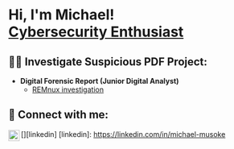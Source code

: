 <h1>Hi, I'm Michael! <br/><a href="https://www.linkedin.com/in/michael-musoke/">Cybersecurity Enthusiast</a></h1>

<h2>👨‍💻 Investigate Suspicious PDF Project:</h2>

- <b> Digital Forensic Report (Junior Digital Analyst)</b>
  - [REMnux investigation](https://github.com/Muts256/Suspicious-PDF)
  


<h2> 🤳 Connect with me:</h2>

[<img align="left" alt="michael-musoke | LinkedIn" width="22px" src="https://cdn.jsdelivr.net/npm/simple-icons@v3/icons/linkedin.svg" />][linkedin]
[linkedin]: https://linkedin.com/in/michael-musoke

<!--
**Muts/Muts256** is a ✨ _special_ ✨ repository because its `README.md` (this file) appears on your GitHub profile.

